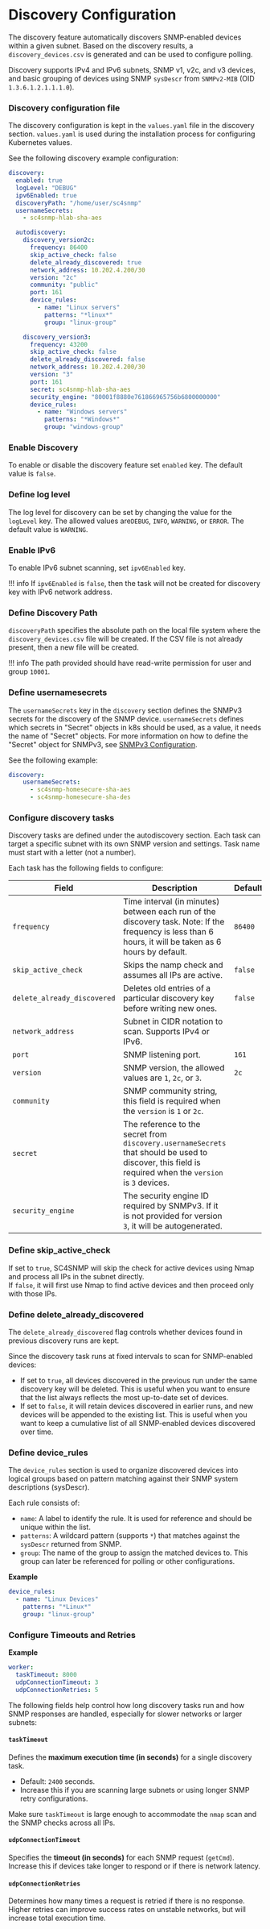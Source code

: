 # Discovery Configuration

The discovery feature automatically discovers SNMP-enabled devices within a given subnet. Based on the discovery results, a `discovery_devices.csv` is generated and can be used to configure polling.

Discovery supports IPv4 and IPv6 subnets, SNMP v1, v2c, and v3 devices, and basic grouping of devices using SNMP `sysDescr` from `SNMPv2-MIB` (OID `1.3.6.1.2.1.1.1.0`).


### Discovery configuration file

The discovery configuration is kept in the `values.yaml` file in the discovery section.
`values.yaml` is used during the installation process for configuring Kubernetes values.

See the following discovery example configuration:
```yaml
discovery:
  enabled: true
  logLevel: "DEBUG"
  ipv6Enabled: true
  discoveryPath: "/home/user/sc4snmp"
  usernameSecrets:
    - sc4snmp-hlab-sha-aes

  autodiscovery:
    discovery_version2c:
      frequency: 86400
      skip_active_check: false
      delete_already_discovered: true
      network_address: 10.202.4.200/30
      version: "2c"
      community: "public"
      port: 161
      device_rules:
        - name: "Linux servers"
          patterns: "*linux*"
          group: "linux-group"

    discovery_version3:
      frequency: 43200
      skip_active_check: false
      delete_already_discovered: false
      network_address: 10.202.4.200/30
      version: "3"
      port: 161
      secret: sc4snmp-hlab-sha-aes
      security_engine: "80001f8880e761866965756b6800000000"
      device_rules:
        - name: "Windows servers"
          patterns: "*Windows*"
          group: "windows-group"

```

### Enable Discovery
To enable or disable the discovery feature set `enabled` key. 
The default value is `false`. 

### Define log level
The log level for discovery can be set by changing the value for the `logLevel` key. The allowed values are`DEBUG`, `INFO`, `WARNING`, or `ERROR`. 
The default value is `WARNING`.

### Enable IPv6
To enable IPv6 subnet scanning, set `ipv6Enabled` key.

!!! info 
    If `ipv6Enabled` is `false`, then the task will not be created for discovery key with IPv6 network address.

### Define Discovery Path
`discoveryPath` specifies the absolute path on the local file system where the `discovery_devices.csv` file will be created.
If the CSV file is not already present, then a new file will be created.

!!! info
    The path provided should have read-write permission for user and group `10001`.

### Define usernamesecrets
The `usernameSecrets` key in the `discovery` section defines the SNMPv3 secrets for the discovery of the SNMP device. 
`usernameSecrets` defines which secrets in "Secret" objects in k8s should be used, as a value, it needs the name of "Secret" objects. 
For more information on how to define the "Secret" object for SNMPv3, see [SNMPv3 Configuration](snmpv3-configuration.md).

See the following example:
```yaml
discovery:
    usernameSecrets:
      - sc4snmp-homesecure-sha-aes
      - sc4snmp-homesecure-sha-des
```   

### Configure discovery tasks
Discovery tasks are defined under the autodiscovery section. Each task can target a specific subnet with its own SNMP version and settings. 
Task name must start with a letter (not a number).

Each task has the following fields to configure:

| Field                          | Description                                                                                                                                                                                                                             | Default | Required |
|------------------              |-----------------------------------------------------------------------------------------------------------------------------------------------------------------------------------------------------------------------------------------|---------|----------|
| `frequency`                    | Time interval (in minutes) between each run of the discovery task. Note: If the frequency is less than 6 hours, it will be taken as 6 hours by default.                                                                                                                                                                        | `86400` | NO       |
| `skip_active_check`            | Skips the namp check and assumes all IPs are active.                                                                                                                                                                                          | `false` | NO       |
| `delete_already_discovered`    | Deletes old entries of a particular discovery key before writing new ones.                                                                                                                                                              | `false` | NO       |
| `network_address`              | Subnet in CIDR notation to scan. Supports IPv4 or IPv6.                                                                                                                                                                                 |         | YES      |
| `port`                         | SNMP listening port.                                                                                                                                                                                                                    | `161`   | NO       |
| `version`                      | SNMP version, the allowed values are `1`, `2c`, or `3`.                                                                                                                                                                                 |    `2c`     | NO      |
| `community`                    | SNMP community string, this field is required when the `version` is `1` or `2c`.                                                                                                                                                        |         | NO       |
| `secret`                       | The reference to the secret from `discovery.usernameSecrets` that should be used to discover, this field is required when the `version` is `3` devices.                                                                                                                                   |         | NO       |
| `security_engine`              | The security engine ID required by SNMPv3. If it is not provided for version `3`, it will be autogenerated.                                                                                                                             |         | NO       |

### Define skip_active_check
If set to `true`, SC4SNMP will skip the check for active devices using Nmap and process all IPs in the subnet directly.  
If `false`, it will first use Nmap to find active devices and then proceed only with those IPs.

### Define delete_already_discovered
The `delete_already_discovered` flag controls whether devices found in previous discovery runs are kept.

Since the discovery task runs at fixed intervals to scan for SNMP-enabled devices:
  - If set to `true`, all devices discovered in the previous run under the same discovery key will be deleted. This is useful when you want to ensure that the list always reflects the most up-to-date set of devices.
  - If set to `false`, it will retain devices discovered in earlier runs, and new devices will be appended to the existing list. This is useful when you want to keep a cumulative list of all SNMP-enabled devices discovered over time.

### Define device_rules
The `device_rules` section is used to organize discovered devices into logical groups based on pattern matching against their SNMP system descriptions (sysDescr).

Each rule consists of:

- `name`: A label to identify the rule. It is used for reference and should be unique within the list.
- `patterns`: A wildcard pattern (supports `*`) that matches against the `sysDescr` returned from SNMP.
- `group`: The name of the group to assign the matched devices to. This group can later be referenced for polling or other configurations.

**Example**
```yaml
device_rules:
  - name: "Linux Devices"
    patterns: "*Linux*"
    group: "linux-group" 
```

### Configure Timeouts and Retries

**Example**
```yaml
worker:
  taskTimeout: 8000
  udpConnectionTimeout: 3
  udpConnectionRetries: 5 
```

The following fields help control how long discovery tasks run and how SNMP responses are handled, especially for slower networks or larger subnets:

#### `taskTimeout`

Defines the **maximum execution time (in seconds)** for a single discovery task.  
- Default: `2400` seconds.  
- Increase this if you are scanning large subnets or using longer SNMP retry configurations.

Make sure `taskTimeout` is large enough to accommodate the `nmap` scan and the SNMP checks across all IPs.

#### `udpConnectionTimeout`

Specifies the **timeout (in seconds)** for each SNMP request (`getCmd`).  
Increase this if devices take longer to respond or if there is network latency.

#### `udpConnectionRetries`

Determines how many times a request is retried if there is no response.  
Higher retries can improve success rates on unstable networks, but will increase total execution time.
